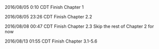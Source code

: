 
2016/08/05 0:10 CDT
Finish Chapter 1

2016/08/05 23:26 CDT
Finish Chapter 2.2

2016/08/08 00:47 CDT
Finish Chapter 2.3
Skip the rest of Chapter 2 for now

2016/08/13 01:55 CDT
Finish Chapter 3.1-5.6

